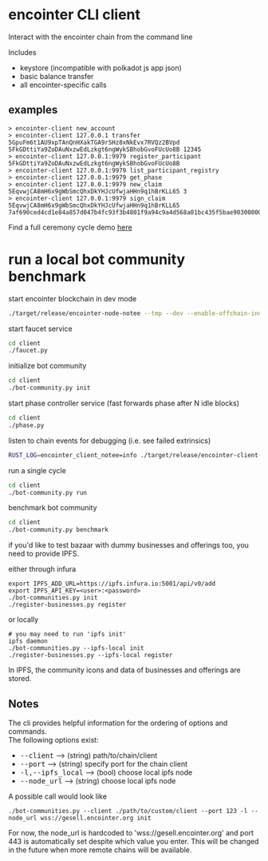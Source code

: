 # encointer CLI client
Interact with the encointer chain from the command line

Includes
* keystore (incompatible with polkadot js app json)
* basic balance transfer
* all encointer-specific calls

## examples
```
> encointer-client new_account
> encointer-client 127.0.0.1 transfer 5GpuFm6t1AU9xpTAnQnHXakTGA9rSHz8xNkEvx7RVQz2BVpd 5FkGDttiYa9ZoDAuNxzwEdLzkgt6ngWykSBhobGvoFUcUo8B 12345
> encointer-client 127.0.0.1:9979 register_participant 5FkGDttiYa9ZoDAuNxzwEdLzkgt6ngWykSBhobGvoFUcUo8B
> encointer-client 127.0.0.1:9979 list_participant_registry
> encointer-client 127.0.0.1:9979 get_phase
> encointer-client 127.0.0.1:9979 new_claim 5EqvwjCA8mH6x9gWbSmcQhxDkYHJcUfwjaHHn9q1hBrKLL65 3
> encointer-client 127.0.0.1:9979 sign_claim 5EqvwjCA8mH6x9gWbSmcQhxDkYHJcUfwjaHHn9q1hBrKLL65 7af690ced4cd1e84a857d047b4fc93f3b4801f9a94c9a4d568a01bc435f5bae903000000000000000000000003000000
```

Find a full ceremony cycle demo [here](./bootstrap_demo_community.py)

# run a local bot community benchmark

start encointer blockchain in dev mode
```bash
./target/release/encointer-node-notee --tmp --dev --enable-offchain-indexing true -lencointer=debug
```

start faucet service
```bash
cd client
./faucet.py
```

initialize bot community
```bash
cd client
./bot-community.py init
```

start phase controller service (fast forwards phase after N idle blocks)
```bash
cd client
./phase.py
```

listen to chain events for debugging (i.e. see failed extrinsics)
```bash
RUST_LOG=encointer_client_notee=info ./target/release/encointer-client-notee listen
```

run a single cycle
```bash
cd client
./bot-community.py run
```

benchmark bot community
```bash
cd client
./bot-community.py benchmark
```

if you'd like to test bazaar with dummy businesses and offerings too, you need to provide IPFS.

either through infura

```
export IPFS_ADD_URL=https://ipfs.infura.io:5001/api/v0/add
export IPFS_API_KEY=<user>:<password>
./bot-communities.py init
./register-businesses.py register
```

or locally

```
# you may need to run 'ipfs init'
ipfs daemon
./bot-communities.py --ipfs-local init 
./register-businesses.py --ipfs-local register
```

In IPFS, the community icons and data of businesses and offerings are stored.
## Notes

The cli provides helpful information for the ordering of options and commands. <br>
The following options exist:
* <kbd>--client</kbd> --> (string) path/to/chain/client
* <kbd>--port</kbd> --> (string) specify port for the chain client
* <kbd>-l,--ipfs_local</kbd> --> (bool) choose local ipfs node
* <kbd>--node_url</kbd> --> (string) choose local ipfs node

A possible call would look like

```
./bot-communities.py --client ./path/to/custom/client --port 123 -l --node_url wss://gesell.encointer.org init
```
For now, the node_url is hardcoded to 'wss://gesell.encointer.org' and port 443 is automatically set despite which value you enter. This will be changed in the future when more remote chains will be available. 
